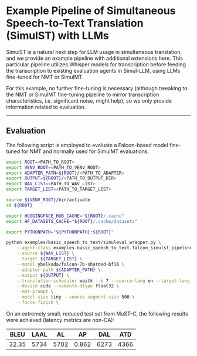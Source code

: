# Example Pipeline of Simultaneous Speech-to-Text Translation (SimulST) with LLMs

SimulST is a natural next step for LLM usage in simultaneous translation, and we provide an example pipeline with additional extensions here. This particular pipeline utilizes Whisper models for transcription before feeding the transcription to existing evaluation agents in Simul-LLM, using LLMs fine-tuned for NMT or SimulMT. 

For this example, no further fine-tuning is necessary (although tweaking to the NMT or SimulMT fine-tuning pipeline to mirror transcription characteristics, i.e. significant noise, might help), so we only provide information related to evaluation.

---

## Evaluation

The following script is employed to evaluate a Falcon-based model fine-tuned for NMT and normally used for SimulMT evaluations.

```bash
export ROOT=<PATH_TO_ROOT>
export VENV_ROOT=<PATH_TO_VENV_ROOT>
export ADAPTER_PATH=${ROOT}/<PATH_TO_ADAPTER>
export OUTPUT=${ROOT}/<PATH_TO_OUTPUT_DIR>
export WAV_LIST=<PATH_TO_WAV_LIST>
export TARGET_LIST=<PATH_TO_TARGET_LIST>

source ${VENV_ROOT}/bin/activate
cd ${ROOT}

export HUGGINGFACE_HUB_CACHE="${ROOT}/.cache"
export HF_DATASETS_CACHE="${ROOT}/.cache/datasets"

export PYTHONPATH="${PYTHONPATH}:${ROOT}"

python examples/basic_speech_to_text/simuleval_wrapper.py \
    --agent-class examples.basic_speech_to_text.falcon_simulst_pipeline.WhisperToFalconAgentPipeline \
    --source ${WAV_LIST} \
    --target ${TARGET_LIST} \
    --model ybelkada/falcon-7b-sharded-bf16 \
    --adapter-path ${ADAPTER_PATH} \
    --output ${OUTPUT} \
    --translation-scheduler waitk --k 7 --source-lang en --target-lang es \
    --device cuda --compute-dtype float32 \
    --nmt-prompt \
    --model-size tiny --source-segment-size 500 \
    --force-finish \
```

On an extremely small, reduced test set from MuST-C, the following results were achieved (latency metrics are non-CA):

| BLEU | LAAL | AL | AP | DAL | ATD |
|------|------|----|----|-----|-----|
| 32.35 | 5734 | 5702 | 0.862 | 6273 | 4366 |
